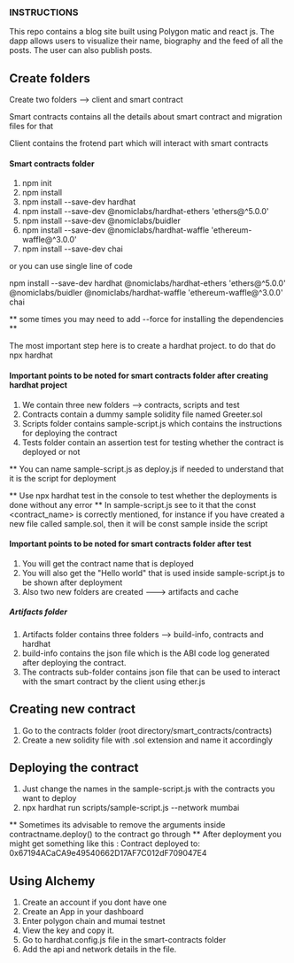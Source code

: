 ### INSTRUCTIONS

This repo contains a blog site built using Polygon matic and react js. 
The dapp allows users to visualize their name, biography and the feed of all the posts. The user can also publish posts.

## Create folders

Create two folders --> client and smart contract

Smart contracts contains all the details about smart contract and migration files for that

Client contains the frotend part which will interact with smart contracts


#### Smart contracts folder

1. npm init 
2. npm install
3. npm install --save-dev hardhat
4. npm install --save-dev @nomiclabs/hardhat-ethers 'ethers@^5.0.0'
5. npm install --save-dev @nomiclabs/buidler
6. npm install --save-dev @nomiclabs/hardhat-waffle 'ethereum-waffle@^3.0.0'
7. npm install --save-dev chai

or you can use single line of code

npm install --save-dev hardhat @nomiclabs/hardhat-ethers 'ethers@^5.0.0' @nomiclabs/buidler @nomiclabs/hardhat-waffle 'ethereum-waffle@^3.0.0' chai

** some times you may need to add --force for installing the dependencies **

The most important step here is to create a hardhat project. to do that do npx hardhat

#### Important points to be noted for smart contracts folder after creating hardhat project

1. We contain three new folders --> contracts, scripts and test
2. Contracts contain a dummy sample solidity file named Greeter.sol
3. Scripts folder contains sample-script.js which contains the instructions for deploying the contract
4. Tests folder contain an assertion test for testing whether the contract is deployed or not

** You can name sample-script.js as deploy.js if needed to understand that it is the script for deployment


** Use npx hardhat test in the console to test whether the deployments is done without any error
** In sample-script.js see to it that the const <contract_name> is correctly mentioned, for instance if you have created a new file called sample.sol, then it will be const sample inside the script

#### Important points to be noted for smart contracts folder after test

1. You will get the contract name that is deployed
2. You will also get the "Hello world" that is used inside sample-script.js to be shown after deployment
3. Also two new folders are created ---> artifacts and cache

##### Artifacts folder

1. Artifacts folder contains three folders --> build-info, contracts and hardhat
2. build-info contains the json file which is the ABI code log generated after deploying the contract.
3. The contracts sub-folder contains json file that can be used to interact with the smart contract by the client using ether.js

## Creating new contract

1. Go to the contracts folder (root directory/smart_contracts/contracts)
2. Create a new solidity file with .sol extension and name it accordingly

## Deploying the contract
1. Just change the names in the sample-script.js with the contracts you want to deploy
2. npx hardhat run scripts/sample-script.js --network mumbai

** Sometimes its advisable to remove the arguments inside contractname.deploy() to the contract go through
** After deployment you might get something like this : Contract deployed to: 0x67194ACaCA9e49540662D17AF7C012dF709047E4


## Using Alchemy

1. Create an account if you dont have one
2. Create an App in your dashboard
3. Enter polygon chain and mumai testnet
4. View the key and copy it.
5. Go to hardhat.config.js file in the smart-contracts folder
6. Add the api and network details in the file.
